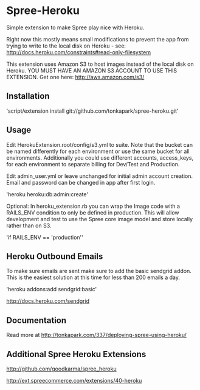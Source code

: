 Spree-Heroku
============

Simple extension to make Spree play nice with Heroku. 

Right now this mostly means small modifications to prevent the app from trying to write to the local disk on Heroku - see:  http://docs.heroku.com/constraints#read-only-filesystem

This extension uses Amazon S3 to host images instead of the local disk on Heroku. YOU MUST HAVE AN AMAZON S3 ACCOUNT TO USE THIS EXTENSION.  Get one here: http://aws.amazon.com/s3/


Installation
----------

'script/extension install git://github.com/tonkapark/spree-heroku.git'
 

Usage
-----

Edit HerokuExtension.root/config/s3.yml to suite. Note that the bucket can be named differently for each environment or use the same bucket for all environments. Additionally you could use different accounts, access_keys, for each environment to separate billing for Dev/Test and Production.

Edit admin_user.yml or leave unchanged for initial admin account creation. Email and password can be changed in app after first login.

'heroku heroku:db:admin:create'


Optional: In heroku_extension.rb you can wrap the Image code with a RAILS_ENV condition to only be defined in production. This will allow development and test to use the Spree core image model and store locally rather than on S3.

'if RAILS_ENV == 'production''


Heroku Outbound Emails
----------------------

To make sure emails are sent make sure to add the basic sendgrid addon. This is the easiest solution at this time for less than 200 emails a day.

'heroku addons:add sendgrid:basic'

http://docs.heroku.com/sendgrid



Documentation
-------

Read more at http://tonkapark.com/337/deploying-spree-using-heroku/


Additional Spree Heroku Extensions
------------

http://github.com/goodkarma/spree_heroku

http://ext.spreecommerce.com/extensions/40-heroku